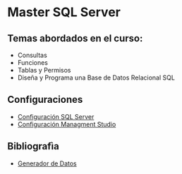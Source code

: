 # Master SQL Server
## Temas abordados en el curso:
- Consultas 
- Funciones
- Tablas y Permisos 
- Diseña y Programa una Base de Datos Relacional SQL

## Configuraciones
- [Configuración SQL Server](/01-Configuraciones/01_CONFIGURACION-SQL-SERVER.txt)
- [Configuración Managment Studio](/01-Configuraciones/02_CONFIGURACIONES-MANAGMENT-STUDIO.txt)

## Bibliografìa
- [Generador de Datos](https://www.mockaroo.com/)